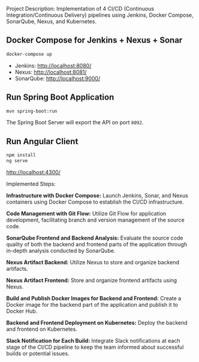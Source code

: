Project Description: Implementation of 4 CI/CD (Continuous Integration/Continuous Delivery) pipelines using Jenkins, Docker Compose, SonarQube, Nexus, and Kubernetes.

## Docker Compose for Jenkins + Nexus + Sonar
```bash
docker-compose up
```

- Jenkins: [http://localhost:8080/](http://localhost:8080/)
- Nexus: [http://localhost:8081/](http://localhost:8081/)
- SonarQube: [http://localhost:9000/](http://localhost:9000/)

## Run Spring Boot Application
```bash
mvn spring-boot:run
```
The Spring Boot Server will export the API on port `8092`.

## Run Angular Client
```bash
npm install
ng serve
```
[http://localhost:4300/](http://localhost:4300/)

Implemented Steps:

**Infrastructure with Docker Compose:**
Launch Jenkins, Sonar, and Nexus containers using Docker Compose to establish the CI/CD infrastructure.

**Code Management with Git Flow:**
Utilize Git Flow for application development, facilitating branch and version management of the source code.

**SonarQube Frontend and Backend Analysis:**
Evaluate the source code quality of both the backend and frontend parts of the application through in-depth analysis conducted by SonarQube.

**Nexus Artifact Backend:**
Utilize Nexus to store and organize backend artifacts.

**Nexus Artifact Frontend:**
Store and organize frontend artifacts using Nexus.

**Build and Publish Docker Images for Backend and Frontend:**
Create a Docker image for the backend part of the application and publish it to Docker Hub.

**Backend and Frontend Deployment on Kubernetes:**
Deploy the backend and frontend on Kubernetes.

**Slack Notification for Each Build:**
Integrate Slack notifications at each stage of the CI/CD pipeline to keep the team informed about successful builds or potential issues.